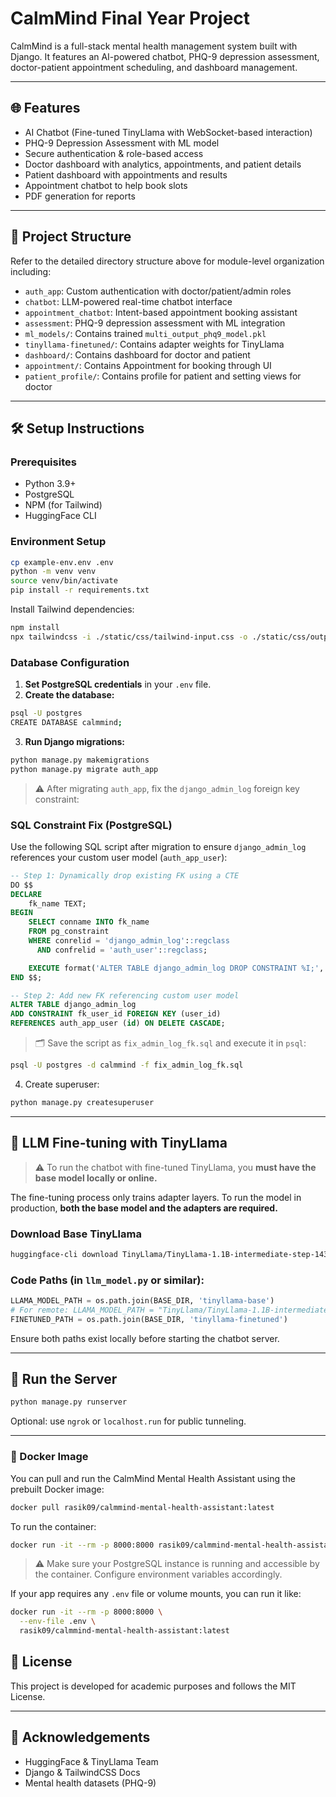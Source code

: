 # CalmMind Final Year Project

CalmMind is a full-stack mental health management system built with Django. It features an AI-powered chatbot, PHQ-9 depression assessment, doctor-patient appointment scheduling, and dashboard management.

---

## 🌐 Features

- AI Chatbot (Fine-tuned TinyLlama with WebSocket-based interaction)
- PHQ-9 Depression Assessment with ML model
- Secure authentication & role-based access
- Doctor dashboard with analytics, appointments, and patient details
- Patient dashboard with appointments and results
- Appointment chatbot to help book slots
- PDF generation for reports

---

## 📁 Project Structure

Refer to the detailed directory structure above for module-level organization including:
- `auth_app`: Custom authentication with doctor/patient/admin roles
- `chatbot`: LLM-powered real-time chatbot interface
- `appointment_chatbot`: Intent-based appointment booking assistant
- `assessment`: PHQ-9 depression assessment with ML integration
- `ml_models/`: Contains trained `multi_output_phq9_model.pkl`
- `tinyllama-finetuned/`: Contains adapter weights for TinyLlama
- `dashboard/`: Contains dashboard for doctor and patient
- `appointment/`: Contains Appointment for booking through UI
- `patient_profile/`: Contains profile for patient and setting views for doctor

---

## 🛠️ Setup Instructions

### Prerequisites
- Python 3.9+
- PostgreSQL
- NPM (for Tailwind)
- HuggingFace CLI

### Environment Setup

```bash
cp example-env.env .env
python -m venv venv
source venv/bin/activate
pip install -r requirements.txt
```

Install Tailwind dependencies:
```bash
npm install
npx tailwindcss -i ./static/css/tailwind-input.css -o ./static/css/output.css --watch
```

### Database Configuration

1. **Set PostgreSQL credentials** in your `.env` file.
2. **Create the database:**

```bash
psql -U postgres
CREATE DATABASE calmmind;
```

3. **Run Django migrations:**
```bash
python manage.py makemigrations
python manage.py migrate auth_app
```

> ⚠️ After migrating `auth_app`, fix the `django_admin_log` foreign key constraint:

### SQL Constraint Fix (PostgreSQL)

Use the following SQL script after migration to ensure `django_admin_log` references your custom user model (`auth_app_user`):

```sql
-- Step 1: Dynamically drop existing FK using a CTE
DO $$
DECLARE
    fk_name TEXT;
BEGIN
    SELECT conname INTO fk_name
    FROM pg_constraint
    WHERE conrelid = 'django_admin_log'::regclass
      AND confrelid = 'auth_user'::regclass;

    EXECUTE format('ALTER TABLE django_admin_log DROP CONSTRAINT %I;', fk_name);
END $$;

-- Step 2: Add new FK referencing custom user model
ALTER TABLE django_admin_log
ADD CONSTRAINT fk_user_id FOREIGN KEY (user_id)
REFERENCES auth_app_user (id) ON DELETE CASCADE;
```

> 🗂️ Save the script as `fix_admin_log_fk.sql` and execute it in `psql`:
```bash
psql -U postgres -d calmmind -f fix_admin_log_fk.sql
```

4. Create superuser:
```bash
python manage.py createsuperuser
```

---

## 🧠 LLM Fine-tuning with TinyLlama

> ⚠️ To run the chatbot with fine-tuned TinyLlama, you **must have the base model locally or online.**

The fine-tuning process only trains adapter layers. To run the model in production, **both the base model and the adapters are required.**

### Download Base TinyLlama
```bash
huggingface-cli download TinyLlama/TinyLlama-1.1B-intermediate-step-1431k-3T --local-dir ./tinyllama-base
```

### Code Paths (in `llm_model.py` or similar):
```python
LLAMA_MODEL_PATH = os.path.join(BASE_DIR, 'tinyllama-base')
# For remote: LLAMA_MODEL_PATH = "TinyLlama/TinyLlama-1.1B-intermediate-step-1431k-3T"
FINETUNED_PATH = os.path.join(BASE_DIR, 'tinyllama-finetuned')
```

Ensure both paths exist locally before starting the chatbot server.

---

## 🔄 Run the Server

```bash
python manage.py runserver
```

Optional: use `ngrok` or `localhost.run` for public tunneling.

---

### 🐳 Docker Image

You can pull and run the CalmMind Mental Health Assistant using the prebuilt Docker image:

```bash
docker pull rasik09/calmmind-mental-health-assistant:latest
```

To run the container:

```bash
docker run -it --rm -p 8000:8000 rasik09/calmmind-mental-health-assistant:latest
```

> ⚠️ Make sure your PostgreSQL instance is running and accessible by the container. Configure environment variables accordingly.

If your app requires any `.env` file or volume mounts, you can run it like:

```bash
docker run -it --rm -p 8000:8000 \
  --env-file .env \
  rasik09/calmmind-mental-health-assistant:latest
```



## 📌 License
This project is developed for academic purposes and follows the MIT License.

---

## 🙌 Acknowledgements
- HuggingFace & TinyLlama Team
- Django & TailwindCSS Docs
- Mental health datasets (PHQ-9)
